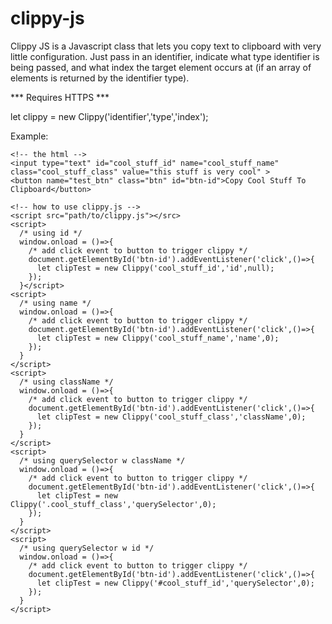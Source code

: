 # clippy-js

Clippy JS is a Javascript class that lets you copy text to clipboard with very 
little configuration. Just pass in an identifier, indicate what type identifier is 
being passed, and what index the target element occurs at (if an array of 
elements is returned by the identifier type).

*** Requires HTTPS ***

let clippy = new Clippy('identifier','type','index');

Example:
```
<!-- the html -->
<input type="text" id="cool_stuff_id" name="cool_stuff_name" class="cool_stuff_class" value="this stuff is very cool" >
<button name="test_btn" class="btn" id="btn-id">Copy Cool Stuff To Clipboard</button>

<!-- how to use clippy.js -->
<script src="path/to/clippy.js"></src>
<script>
  /* using id */
  window.onload = ()=>{
    /* add click event to button to trigger clippy */
    document.getElementById('btn-id').addEventListener('click',()=>{
      let clipTest = new Clippy('cool_stuff_id','id',null);
    });
  }</script>
<script>
  /* using name */
  window.onload = ()=>{
    /* add click event to button to trigger clippy */
    document.getElementById('btn-id').addEventListener('click',()=>{
      let clipTest = new Clippy('cool_stuff_name','name',0);
    });
  }
</script>
<script>
  /* using className */
  window.onload = ()=>{
    /* add click event to button to trigger clippy */
    document.getElementById('btn-id').addEventListener('click',()=>{
      let clipTest = new Clippy('cool_stuff_class','className',0);
    });
  }
</script>
<script>
  /* using querySelector w className */
  window.onload = ()=>{
    /* add click event to button to trigger clippy */
    document.getElementById('btn-id').addEventListener('click',()=>{
      let clipTest = new Clippy('.cool_stuff_class','querySelector',0);
    });
  }
</script>
<script>
  /* using querySelector w id */
  window.onload = ()=>{
    /* add click event to button to trigger clippy */
    document.getElementById('btn-id').addEventListener('click',()=>{
      let clipTest = new Clippy('#cool_stuff_id','querySelector',0);
    });
  }
</script>
```

